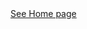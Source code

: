 <!DOCTYPE html>
<html>
<head>
  <title>Test website to try out elements of html and css.</title>
<link rel="stylesheet" href="styles.css"/>
<a href="Home.html">See Home page</a> 
<link rel="stylesheet" href="styles.css"/>
</head>
